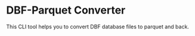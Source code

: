 # DBF-Parquet Converter

This CLI tool helps you to convert DBF database files to parquet and back.
